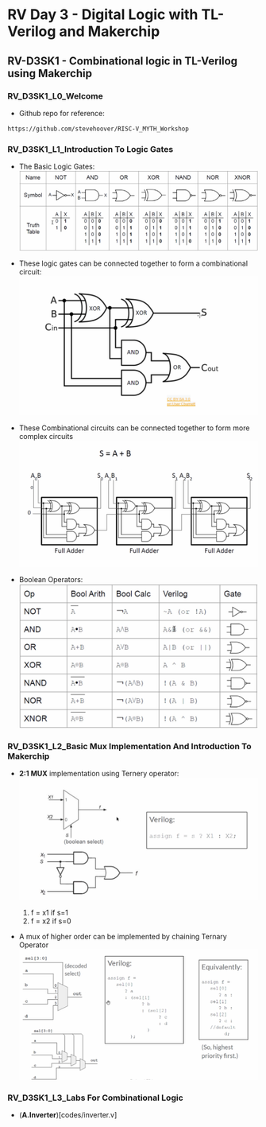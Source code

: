 # RV Day 3 - Digital Logic with TL-Verilog and Makerchip
## RV-D3SK1 - Combinational logic in TL-Verilog using Makerchip
### RV_D3SK1_L0_Welcome  

- Github repo for reference:
```bash
https://github.com/stevehoover/RISC-V_MYTH_Workshop
```

### RV_D3SK1_L1_Introduction To Logic Gates

- The Basic Logic Gates:
![image](images/Screenshot%202025-05-06%20145636.png)  

- These logic gates can be connected together to form a combinational circuit:
![image](images/Screenshot%202025-05-06%20151822.png)

- These Combinational circuits can be connected together to form more complex circuits
![image](images/Screenshot%202025-05-06%20152112.png)

- Boolean Operators:
![image](images/Screenshot%202025-05-06%20152230.png)

### RV_D3SK1_L2_Basic Mux Implementation And Introduction To Makerchip

- **2:1 MUX** implementation using Ternery operator:
![image](images/Screenshot%202025-05-06%20153103.png)
  1. f = x1 if s=1
  2. f = x2 if s=0

- A mux of higher order can be implemented by chaining Ternary Operator  
![image](images/Screenshot%202025-05-06%20155543.png)

### RV_D3SK1_L3_Labs For Combinational Logic

- (**A.Inverter**)[codes/inverter.v] 
